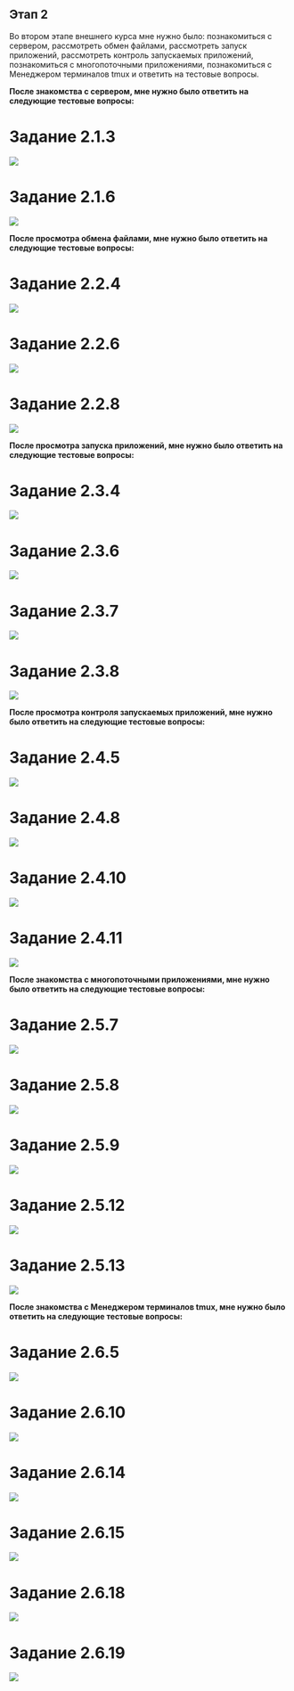 ## Этап 2

Во втором этапе внешнего курса мне нужно было: познакомиться с сервером, рассмотреть обмен файлами, рассмотреть запуск приложений, рассмотреть контроль запускаемых приложений, познакомиться с многопоточными приложениями, познакомиться с Менеджером терминалов tmux и ответить на тестовые вопросы.

**После знакомства с сервером, мне нужно было ответить на следующие тестовые вопросы:**

# Задание 2.1.3

![](image/30.png)

# Задание 2.1.6

![](image/31.png)

**После просмотра обмена файлами, мне нужно было ответить на следующие тестовые вопросы:**

# Задание 2.2.4

![](image/32.png)

# Задание 2.2.6

![](image/33.png)

# Задание 2.2.8

![](image/34.png)

**После просмотра запуска приложений, мне нужно было ответить на следующие тестовые вопросы:**

# Задание 2.3.4

![](image/35.png)

# Задание 2.3.6

![](image/36.png)

# Задание 2.3.7

![](image/37.png)

# Задание 2.3.8

![](image/38.png)

**После просмотра контроля запускаемых приложений, мне нужно было ответить на следующие тестовые вопросы:**

# Задание 2.4.5

![](image/39.png)

# Задание 2.4.8

![](image/40.png)

# Задание 2.4.10

![](image/41.png)

# Задание 2.4.11

![](image/42.png)

**После знакомства с многопоточными приложениями, мне нужно было ответить на следующие тестовые вопросы:**

# Задание 2.5.7

![](image/43.png)

# Задание 2.5.8

![](image/44.png)

# Задание 2.5.9

![](image/45.png)

# Задание 2.5.12

![](image/46.png)

# Задание 2.5.13

![](image/47.png)

**После знакомства с Менеджером терминалов tmux, мне нужно было ответить на следующие тестовые вопросы:**

# Задание 2.6.5

![](image/48.png)

# Задание 2.6.10

![](image/49.png)

# Задание 2.6.14

![](image/50.png)

# Задание 2.6.15

![](image/51.png)

# Задание 2.6.18

![](image/52.png)

# Задание 2.6.19

![](image/53.PNG)